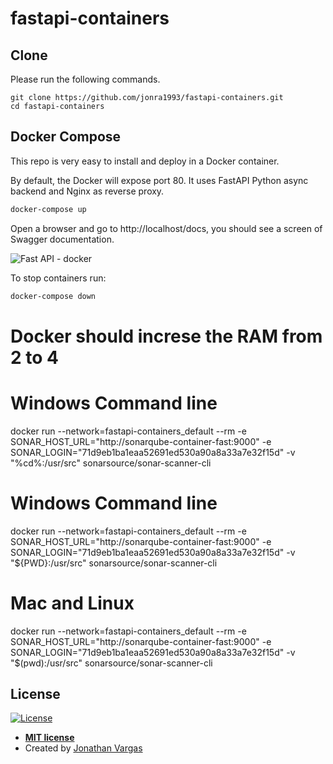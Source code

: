 # fastapi-containers

## Clone

Please run the following commands.

```
git clone https://github.com/jonra1993/fastapi-containers.git
cd fastapi-containers
```

## Docker Compose

This repo is very easy to install and deploy in a Docker container.

By default, the Docker will expose port 80. It uses FastAPI Python async backend and Nginx as reverse proxy.

```sh
docker-compose up
```

Open a browser and go to http://localhost/docs, you should see a screen of Swagger documentation.

![Fast API - docker](https://res.cloudinary.com/dnv0qwkrk/image/upload/v1625416683/wordpress_JRTEC/doc_yvpzob.png)

To stop containers run:

```sh
docker-compose down
```


# Docker should increse the RAM from 2 to 4

# Windows Command line
docker run --network=fastapi-containers_default --rm -e SONAR_HOST_URL="http://sonarqube-container-fast:9000" -e SONAR_LOGIN="71d9eb1ba1eaa52691ed530a90a8a33a7e32f15d" -v "%cd%:/usr/src" sonarsource/sonar-scanner-cli

# Windows Command line
docker run --network=fastapi-containers_default --rm -e SONAR_HOST_URL="http://sonarqube-container-fast:9000" -e SONAR_LOGIN="71d9eb1ba1eaa52691ed530a90a8a33a7e32f15d" -v "${PWD}:/usr/src" sonarsource/sonar-scanner-cli

# Mac and Linux
docker run --network=fastapi-containers_default --rm -e SONAR_HOST_URL="http://sonarqube-container-fast:9000" -e SONAR_LOGIN="71d9eb1ba1eaa52691ed530a90a8a33a7e32f15d" -v "$(pwd):/usr/src" sonarsource/sonar-scanner-cli

## License

[![License](http://img.shields.io/:license-mit-blue.svg?style=flat-square)](http://badges.mit-license.org)

- **[MIT license](http://opensource.org/licenses/mit-license.php)**
- Created by <a href="https://www.jonathanvargas.ml" target="_blank">Jonathan Vargas</a>



